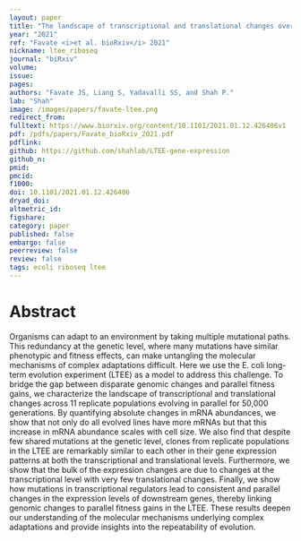 ```yaml
---
layout: paper
title: "The landscape of transcriptional and translational changes over 22 years of bacterial adaptation."
year: "2021"
ref: "Favate <i>et al. bioRxiv</i> 2021"
nickname: ltee_riboseq
journal: "biRxiv"
volume: 
issue: 
pages: 
authors: "Favate JS, Liang S, Yadavalli SS, and Shah P."
lab: "Shah"
image: /images/papers/favate-ltee.png
redirect_from: 
fulltext: https://www.biorxiv.org/content/10.1101/2021.01.12.426406v1
pdf: /pdfs/papers/Favate_bioRxiv_2021.pdf
pdflink: 
github: https://github.com/shahlab/LTEE-gene-expression
github_n:
pmid: 
pmcid: 
f1000: 
doi: 10.1101/2021.01.12.426406
dryad_doi: 
altmetric_id: 
figshare: 
category: paper
published: false
embargo: false
peerreview: false
review: false
tags: ecoli riboseq ltee 
---
```

# Abstract 

Organisms can adapt to an environment by taking multiple mutational paths. This redundancy at the genetic level, where many mutations have similar phenotypic and fitness effects, can make untangling the molecular mechanisms of complex adaptations difficult. Here we use the E. coli long-term evolution experiment (LTEE) as a model to address this challenge. To bridge the gap between disparate genomic changes and parallel fitness gains, we characterize the landscape of transcriptional and translational changes across 11 replicate populations evolving in parallel for 50,000 generations. By quantifying absolute changes in mRNA abundances, we show that not only do all evolved lines have more mRNAs but that this increase in mRNA abundance scales with cell size. We also find that despite few shared mutations at the genetic level, clones from replicate populations in the LTEE are remarkably similar to each other in their gene expression patterns at both the transcriptional and translational levels. Furthermore, we show that the bulk of the expression changes are due to changes at the transcriptional level with very few translational changes. Finally, we show how mutations in transcriptional regulators lead to consistent and parallel changes in the expression levels of downstream genes, thereby linking genomic changes to parallel fitness gains in the LTEE. These results deepen our understanding of the molecular mechanisms underlying complex adaptations and provide insights into the repeatability of evolution.

